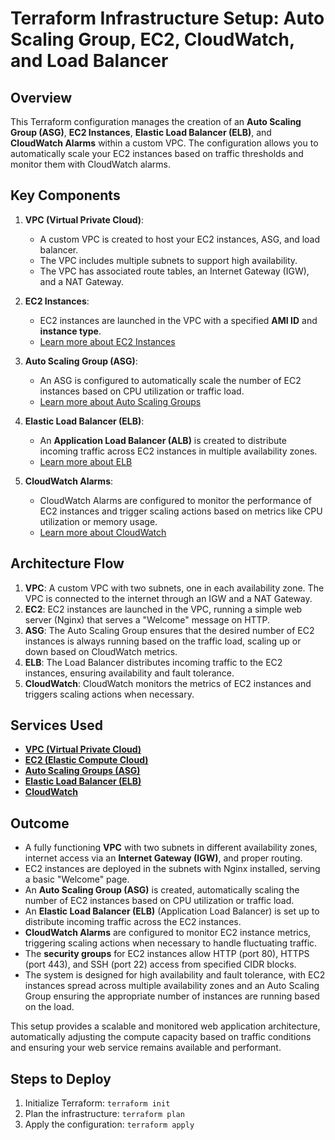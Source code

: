 # Terraform Infrastructure Setup: Auto Scaling Group, EC2, CloudWatch, and Load Balancer

## **Overview**

This Terraform configuration manages the creation of an **Auto Scaling Group (ASG)**, **EC2 Instances**, **Elastic Load Balancer (ELB)**, and **CloudWatch Alarms** within a custom VPC. The configuration allows you to automatically scale your EC2 instances based on traffic thresholds and monitor them with CloudWatch alarms.

## **Key Components**

1. **VPC (Virtual Private Cloud)**:
   - A custom VPC is created to host your EC2 instances, ASG, and load balancer.
   - The VPC includes multiple subnets to support high availability.
   - The VPC has associated route tables, an Internet Gateway (IGW), and a NAT Gateway.

2. **EC2 Instances**:
   - EC2 instances are launched in the VPC with a specified **AMI ID** and **instance type**.
   - [Learn more about EC2 Instances](https://docs.aws.amazon.com/ec2/index.html)

3. **Auto Scaling Group (ASG)**:
   - An ASG is configured to automatically scale the number of EC2 instances based on CPU utilization or traffic load.
   - [Learn more about Auto Scaling Groups](https://docs.aws.amazon.com/autoscaling/ec2/userguide/what-is-asg.html)

4. **Elastic Load Balancer (ELB)**:
   - An **Application Load Balancer (ALB)** is created to distribute incoming traffic across EC2 instances in multiple availability zones.
   - [Learn more about ELB](https://docs.aws.amazon.com/elasticloadbalancing/latest/application/introduction.html)

5. **CloudWatch Alarms**:
   - CloudWatch Alarms are configured to monitor the performance of EC2 instances and trigger scaling actions based on metrics like CPU utilization or memory usage.
   - [Learn more about CloudWatch](https://aws.amazon.com/cloudwatch/index.html)

## **Architecture Flow**

1. **VPC**: A custom VPC with two subnets, one in each availability zone. The VPC is connected to the internet through an IGW and a NAT Gateway.
2. **EC2**: EC2 instances are launched in the VPC, running a simple web server (Nginx) that serves a "Welcome" message on HTTP.
3. **ASG**: The Auto Scaling Group ensures that the desired number of EC2 instances is always running based on the traffic load, scaling up or down based on CloudWatch metrics.
4. **ELB**: The Load Balancer distributes incoming traffic to the EC2 instances, ensuring availability and fault tolerance.
5. **CloudWatch**: CloudWatch monitors the metrics of EC2 instances and triggers scaling actions when necessary.

## **Services Used**

- **[VPC (Virtual Private Cloud)](https://aws.amazon.com/vpc/)**
- **[EC2 (Elastic Compute Cloud)](https://aws.amazon.com/ec2/)**
- **[Auto Scaling Groups (ASG)](https://aws.amazon.com/autoscaling/)**
- **[Elastic Load Balancer (ELB)](https://aws.amazon.com/elasticloadbalancing/)**
- **[CloudWatch](https://aws.amazon.com/cloudwatch/)**

## **Outcome**

- A fully functioning **VPC** with two subnets in different availability zones, internet access via an **Internet Gateway (IGW)**, and proper routing.
- EC2 instances are deployed in the subnets with Nginx installed, serving a basic "Welcome" page.
- An **Auto Scaling Group (ASG)** is created, automatically scaling the number of EC2 instances based on CPU utilization or traffic load.
- An **Elastic Load Balancer (ELB)** (Application Load Balancer) is set up to distribute incoming traffic across the EC2 instances.
- **CloudWatch Alarms** are configured to monitor EC2 instance metrics, triggering scaling actions when necessary to handle fluctuating traffic.
- The **security groups** for EC2 instances allow HTTP (port 80), HTTPS (port 443), and SSH (port 22) access from specified CIDR blocks.
- The system is designed for high availability and fault tolerance, with EC2 instances spread across multiple availability zones and an Auto Scaling Group ensuring the appropriate number of instances are running based on the load.

This setup provides a scalable and monitored web application architecture, automatically adjusting the compute capacity based on traffic conditions and ensuring your web service remains available and performant.

## **Steps to Deploy**
1. Initialize Terraform: `terraform init`
2. Plan the infrastructure: `terraform plan`
3. Apply the configuration: `terraform apply`